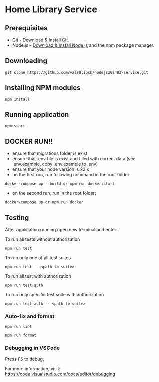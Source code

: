# Home Library Service

## Prerequisites

- Git - [Download & Install Git](https://git-scm.com/downloads).
- Node.js - [Download & Install Node.js](https://nodejs.org/en/download/) and the npm package manager.

## Downloading

```
git clone https://github.com/valr0lipsk/nodejs2024Q3-service.git
```

## Installing NPM modules

```
npm install
```

## Running application

```
npm start
```

## DOCKER RUN!!

- ensure that migrations folder is exist
- ensure that .env file is exist and filled with correct data (see .env.example, copy .env.example to .env)
- ensure that your node version is 22.x
- on the first run, run following command in the root folder:

```
docker-compose up --build or npm run docker:start
```

- on the second run, run in the root folder:

```
docker-compose up or npm run docker
```

## Testing

After application running open new terminal and enter:

To run all tests without authorization

```
npm run test
```

To run only one of all test suites

```
npm run test -- <path to suite>
```

To run all test with authorization

```
npm run test:auth
```

To run only specific test suite with authorization

```
npm run test:auth -- <path to suite>
```

### Auto-fix and format

```
npm run lint
```

```
npm run format
```

### Debugging in VSCode

Press <kbd>F5</kbd> to debug.

For more information, visit: https://code.visualstudio.com/docs/editor/debugging
